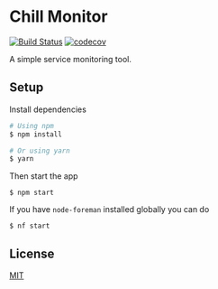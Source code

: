 # Chill Monitor

[![Build Status](https://travis-ci.org/leapfrogtechnology/chill.svg?branch=master)](https://travis-ci.org/leapfrogtechnology/chill) [![codecov](https://codecov.io/gh/leapfrogtechnology/chill/branch/master/graph/badge.svg)](https://codecov.io/gh/leapfrogtechnology/chill)

A simple service monitoring tool.

## Setup

Install dependencies
```bash
# Using npm
$ npm install

# Or using yarn
$ yarn
```

Then start the app
```
$ npm start
```

If you have `node-foreman` installed globally you can do
```
$ nf start
```

## License

[MIT](LICENSE.md)
